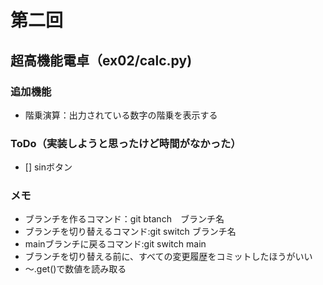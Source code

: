 # 第二回
## 超高機能電卓（ex02/calc.py)
### 追加機能
- 階乗演算：出力されている数字の階乗を表示する
### ToDo（実装しようと思ったけど時間がなかった）
- [] sinボタン
### メモ
- ブランチを作るコマンド：git btanch　ブランチ名
- ブランチを切り替えるコマンド:git switch ブランチ名
- mainブランチに戻るコマンド:git switch main
- ブランチを切り替える前に、すべての変更履歴をコミットしたほうがいい
- ～.get()で数値を読み取る